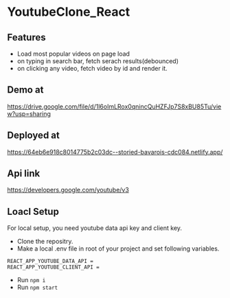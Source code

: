 # YoutubeClone_React

## Features

- Load most popular videos on page load
- on typing in search bar, fetch serach results(debounced)
- on clicking any video, fetch video by id and render it.
  
## Demo at 
https://drive.google.com/file/d/1l6oImLRox0qnincQuHZFJp7S8xBU85Tu/view?usp=sharing

## Deployed at 
https://64eb6e918c8014775b2c03dc--storied-bavarois-cdc084.netlify.app/

## Api link 
https://developers.google.com/youtube/v3

## Loacl Setup
For local setup, you need youtube data api key and client key. 

- Clone the repositry.
- Make a local .env file in root of your project and set following variables.
```
REACT_APP_YOUTUBE_DATA_API =
REACT_APP_YOUTUBE_CLIENT_API =
```
- Run ` npm i `
- Run ` npm start `
